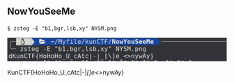## NowYouSeeMe

```
$ zsteg -E "b1,bgr,lsb,xy" NYSM.png 
```

![zsteg](./pic.png)

KunCTF{HoHoHo_U_cAtc|-|_[\]e_<>nywAy}